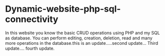 # Dynamic-website-php-sql-connectivity
In this website you know the basic CRUD operations using PHP and my SQL as database. You can perform editing, creation, deletion, read and many more operations in the database.this is an update.....second update... Third update.... fourth update.
